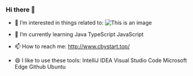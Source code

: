 ### Hi there 👋

<!-- 
**chen520-yu/chen520-yu** is a ✨ _special_ ✨ repository because its `README.md` (this file) appears on your GitHub profile. -->

<!-- Here are some ideas to get you started: -->

<!-- - 🔭 I’m currently working on  -->

    
<!-- - 👯 I’m looking to collaborate on ... -->
- 🎉 I’m interested in things related to:
   ![This is an image](https://myoctocat.com/assets/images/base-octocat.svg) 
<!-- - ⚡ Fun fact: ... -->
<!-- - 💬 Ask me about ... -->

- 🌱 I’m currently learning 
    Java TypeScript JavaScript 

- 📫 How to reach me: 
  http://www.cbystart.top/
  
- 😄  I like to use these tools:
  IntelliJ IDEA Visual Studio Code Microsoft Edge Github Ubuntu



